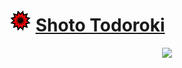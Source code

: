 # ![Image](/icons/strike.png) [Shoto Todoroki](https://ultrarumble.com/character/4)
<p align="center">
    <img src="https://ultrarumble.com/assets/Character/Ch004/GUI/Variation/T_ui_Ch004_Variation_400.png" /><br/>
</p>
